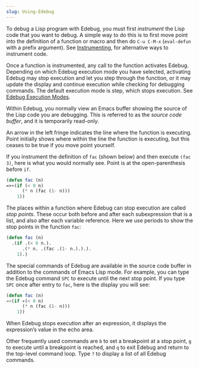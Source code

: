 ```yaml
---
slug: Using-Edebug
---
```


To debug a Lisp program with Edebug, you must first *instrument* the Lisp code that you want to debug. A simple way to do this is to first move point into the definition of a function or macro and then do `C-u C-M-x` (`eval-defun` with a prefix argument). See [Instrumenting](/docs/elisp/Instrumenting), for alternative ways to instrument code.

Once a function is instrumented, any call to the function activates Edebug. Depending on which Edebug execution mode you have selected, activating Edebug may stop execution and let you step through the function, or it may update the display and continue execution while checking for debugging commands. The default execution mode is step, which stops execution. See [Edebug Execution Modes](/docs/elisp/Edebug-Execution-Modes).

Within Edebug, you normally view an Emacs buffer showing the source of the Lisp code you are debugging. This is referred to as the *source code buffer*, and it is temporarily read-only.

An arrow in the left fringe indicates the line where the function is executing. Point initially shows where within the line the function is executing, but this ceases to be true if you move point yourself.

If you instrument the definition of `fac` (shown below) and then execute `(fac 3)`, here is what you would normally see. Point is at the open-parenthesis before `if`.

```lisp
(defun fac (n)
=>∗(if (< 0 n)
      (* n (fac (1- n)))
    1))
```

The places within a function where Edebug can stop execution are called *stop points*. These occur both before and after each subexpression that is a list, and also after each variable reference. Here we use periods to show the stop points in the function `fac`:

```lisp
(defun fac (n)
  .(if .(< 0 n.).
      .(* n. .(fac .(1- n.).).).
    1).)
```

The special commands of Edebug are available in the source code buffer in addition to the commands of Emacs Lisp mode. For example, you can type the Edebug command `SPC` to execute until the next stop point. If you type `SPC` once after entry to `fac`, here is the display you will see:

```lisp
(defun fac (n)
=>(if ∗(< 0 n)
      (* n (fac (1- n)))
    1))
```

When Edebug stops execution after an expression, it displays the expression’s value in the echo area.

Other frequently used commands are `b` to set a breakpoint at a stop point, `g` to execute until a breakpoint is reached, and `q` to exit Edebug and return to the top-level command loop. Type `?` to display a list of all Edebug commands.
